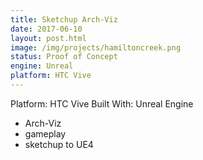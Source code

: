 ```yaml
---
title: Sketchup Arch-Viz
date: 2017-06-10
layout: post.html
image: /img/projects/hamiltoncreek.png
status: Proof of Concept
engine: Unreal
platform: HTC Vive
---
```



Platform: HTC Vive
Built With: Unreal Engine

- Arch-Viz
- gameplay
- sketchup to UE4

